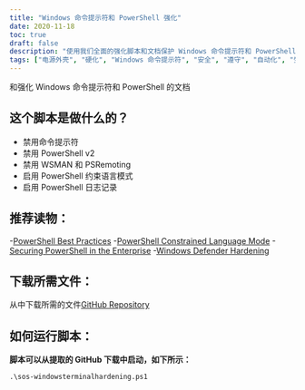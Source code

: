```yaml
---
title: "Windows 命令提示符和 PowerShell 强化"
date: 2020-11-18
toc: true
draft: false
description: "使用我们全面的强化脚本和文档保护 Windows 命令提示符和 PowerShell，增强系统安全性和合规性。"
tags: ["电源外壳", "硬化", "Windows 命令提示符", "安全", "遵守", "自动化", "受限语言模式", "PowerShell 日志记录", "PowerShell 脚本", "WSMAN", "远程处理", "企业安全", "蓝队", "网络安全", "最佳实践", "禁用命令提示符", "禁用 PowerShell v2", "GitHub 资料库", "Windows Defender的", "微软"]
---
```

 和强化 Windows 命令提示符和 PowerShell 的文档

## 这个脚本是做什么的？
- 禁用命令提示符
- 禁用 PowerShell v2
- 禁用 WSMAN 和 PSRemoting
- 启用 PowerShell 约束语言模式
- 启用 PowerShell 日志记录

## 推荐读物：
-[PowerShell Best Practices](https://www.digitalshadows.com/blog-and-research/powershell-security-best-practices/)
-[PowerShell Constrained Language Mode](https://devblogs.microsoft.com/powershell/powershell-constrained-language-mode/)
-[Securing PowerShell in the Enterprise](https://www.cyber.gov.au/acsc/view-all-content/publications/securing-powershell-enterprise)
-[Windows Defender Hardening](https://github.com/simeononsecurity/Windows-Defender-Hardening)

## 下载所需文件：

从中下载所需的文件[GitHub Repository](https://github.com/simeononsecurity/Windows-Terminal-Hardening)

## 如何运行脚本：

**脚本可以从提取的 GitHub 下载中启动，如下所示：**
```
.\sos-windowsterminalhardening.ps1
```
